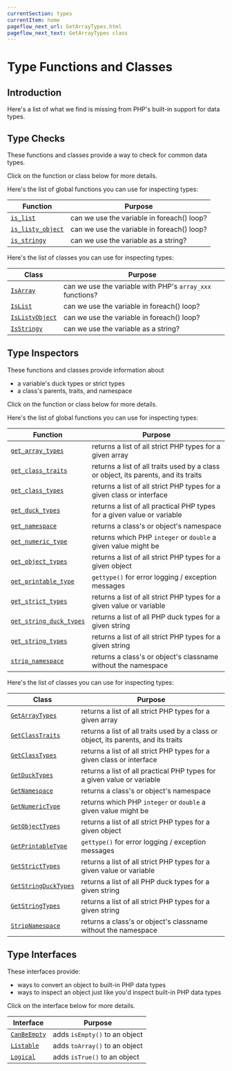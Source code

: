 ```yaml
---
currentSection: types
currentItem: home
pageflow_next_url: GetArrayTypes.html
pageflow_next_text: GetArrayTypes class
---
```


# Type Functions and Classes

## Introduction

Here's a list of what we find is missing from PHP's built-in support for data types.

## Type Checks

These functions and classes provide a way to check for common data types.

Click on the function or class below for more details.

Here's the list of global functions you can use for inspecting types:

Function | Purpose
---------|--------
[`is_list`](IsList.html) | can we use the variable in foreach() loop?
[`is_listy_object`](IsListyObject.html) | can we use the variable in foreach() loop?
[`is_stringy`](IsStringy.html) | can we use the variable as a string?

Here's the list of classes you can use for inspecting types:

Class | Purpose
------|--------
[`IsArray`](IsArray.html) | can we use the variable with PHP's `array_xxx` functions?
[`IsList`](IsList.html) | can we use the variable in foreach() loop?
[`IsListyObject`](IsListyObject.html) | can we use the variable in foreach() loop?
[`IsStringy`](IsStringy.html) | can we use the variable as a string?


## Type Inspectors

These functions and classes provide information about

* a variable's duck types or strict types
* a class's parents, traits, and namespace

Click on the function or class below for more details.

Here's the list of global functions you can use for inspecting types:

Function | Purpose
---------|--------
[`get_array_types`](GetArrayTypes.html) | returns a list of all strict PHP types for a given array
[`get_class_traits`](GetClassTraits.html) | returns a list of all traits used by a class or object, its parents, and its traits
[`get_class_types`](GetClassTypes.html) | returns a list of all strict PHP types for a given class or interface
[`get_duck_types`](GetDuckTypes.html) | returns a list of all practical PHP types for a given value or variable
[`get_namespace`](GetNamespace.html) | returns a class's or object's namespace
[`get_numeric_type`](GetNumericType.html) | returns which PHP `integer` or `double` a given value might be
[`get_object_types`](GetObjectTypes.html) | returns a list of all strict PHP types for a given object
[`get_printable_type`](GetPrintableType.html) | `gettype()` for error logging / exception messages
[`get_strict_types`](GetStrictTypes.html) | returns a list of all strict PHP types for a given value or variable
[`get_string_duck_types`](GetStringDuckTypes.html) | returns a list of all PHP duck types for a given string
[`get_string_types`](GetStringTypes.html) | returns a list of all strict PHP types for a given string
[`strip_namespace`](StripNamespace.html) | returns a class's or object's classname without the namespace

Here's the list of classes you can use for inspecting types:

Class | Purpose
------|--------
[`GetArrayTypes`](GetArrayTypes.html) | returns a list of all strict PHP types for a given array
[`GetClassTraits`](GetClassTraits.html) | returns a list of all traits used by a class or object, its parents, and its traits
[`GetClassTypes`](GetClassTypes.html) | returns a list of all strict PHP types for a given class or interface
[`GetDuckTypes`](GetDuckTypes.html) | returns a list of all practical PHP types for a given value or variable
[`GetNamespace`](GetNamespace.html) | returns a class's or object's namespace
[`GetNumericType`](GetNumericType.html) | returns which PHP `integer` or `double` a given value might be
[`GetObjectTypes`](GetObjectTypes.html) | returns a list of all strict PHP types for a given object
[`GetPrintableType`](GetPrintableType.html) | `gettype()` for error logging / exception messages
[`GetStrictTypes`](GetStrictTypes.html) | returns a list of all strict PHP types for a given value or variable
[`GetStringDuckTypes`](GetStringDuckTypes.html) | returns a list of all PHP duck types for a given string
[`GetStringTypes`](GetStringTypes.html) | returns a list of all strict PHP types for a given string
[`StripNamespace`](StripNamespace.html) | returns a class's or object's classname without the namespace

## Type Interfaces

These interfaces provide:

* ways to convert an object to built-in PHP data types
* ways to inspect an object just like you'd inspect built-in PHP data types

Click on the interface below for more details.

Interface | Purpose
----------|--------
[`CanBeEmpty`](CanBeEmpty.html) | adds `isEmpty()` to an object
[`Listable`](Listable.html) | adds `toArray()` to an object
[`Logical`](Logical.html) | adds `isTrue()` to an object
